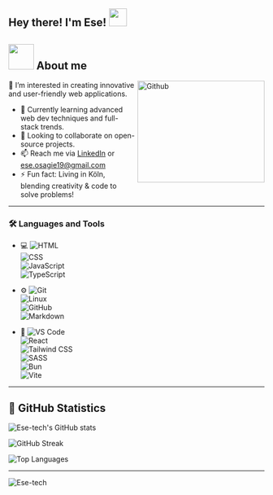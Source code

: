 <h2> Hey there! I'm Ese! <img src="https://media.giphy.com/media/hvRJCLFzcasrR4ia7z/giphy.gif" width="35"></h2>

## <picture><img src="https://github.com/7oSkaaa/7oSkaaa/blob/main/Images/about_me.gif?raw=true" width="50px"></picture> About me

<img align="right" width="250" height="200" alt="Github" src="https://github.com/Mo-Alsehli/Mo-Alsehli/assets/98949843/92f233e8-fd56-4521-bc8e-b48fe669209a" />

👀 I’m interested in creating innovative and user-friendly web applications.  
- 🌱 Currently learning advanced web dev techniques and full-stack trends.  
- 💞️ Looking to collaborate on open-source projects.  
- 📫 Reach me via [LinkedIn](https://www.linkedin.com/in/ese-osagie-2453b535b/) or ese.osagie19@gmail.com  
- ⚡ Fun fact: Living in Köln, blending creativity & code to solve problems!

---

### 🛠️ Languages and Tools

- 💻 ![HTML](https://img.shields.io/badge/-HTML-333333?style=flat&logo=html5)  
  ![CSS](https://img.shields.io/badge/-CSS-333333?style=flat&logo=css3)  
  ![JavaScript](https://img.shields.io/badge/-JavaScript-333333?style=flat&logo=javascript)  
  ![TypeScript](https://img.shields.io/badge/-TypeScript-333333?style=flat&logo=typescript)

- ⚙️ ![Git](https://img.shields.io/badge/-Git-333333?style=flat&logo=git)  
  ![Linux](https://img.shields.io/badge/-Linux-333333?style=flat&logo=linux)  
  ![GitHub](https://img.shields.io/badge/-GitHub-333333?style=flat&logo=github)  
  ![Markdown](https://img.shields.io/badge/-Markdown-333333?style=flat&logo=markdown)

- 🔧 ![VS Code](https://img.shields.io/badge/-VS_Code-333333?style=flat&logo=visual-studio-code)  
  ![React](https://img.shields.io/badge/-React-333333?style=flat&logo=react)  
  ![Tailwind CSS](https://img.shields.io/badge/-Tailwind_CSS-333333?style=flat&logo=tailwind-css)  
  ![SASS](https://img.shields.io/badge/-SASS-333333?style=flat&logo=sass)  
  ![Bun](https://img.shields.io/badge/-Bun-333333?style=flat&logo=bun)  
  ![Vite](https://img.shields.io/badge/-Vite-333333?style=flat&logo=vite)

---

## 🚀 GitHub Statistics

![Ese-tech's GitHub stats](https://github-readme-stats.vercel.app/api?username=ese-tech&show_icons=true&theme=tokyonight)

![GitHub Streak](https://streak-stats.demolab.com?user=ese-tech&theme=tokyonight)

![Top Languages](https://github-readme-stats.vercel.app/api/top-langs/?username=ese-tech&theme=tokyonight&layout=compact)

---

<p align="left">  
  <img src="https://komarev.com/ghpvc/?username=ese-tech" alt="Ese-tech" />  
</p>

